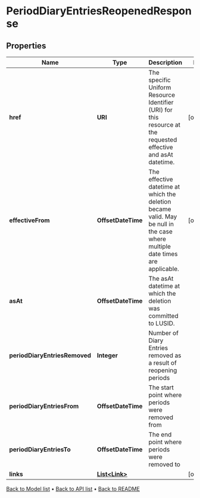 

# PeriodDiaryEntriesReopenedResponse


## Properties

| Name | Type | Description | Notes |
|------------ | ------------- | ------------- | -------------|
|**href** | **URI** | The specific Uniform Resource Identifier (URI) for this resource at the requested effective and asAt datetime. |  [optional] |
|**effectiveFrom** | **OffsetDateTime** | The effective datetime at which the deletion became valid. May be null in the case where multiple date times are applicable. |  [optional] |
|**asAt** | **OffsetDateTime** | The asAt datetime at which the deletion was committed to LUSID. |  |
|**periodDiaryEntriesRemoved** | **Integer** | Number of Diary Entries removed as a result of reopening periods |  |
|**periodDiaryEntriesFrom** | **OffsetDateTime** | The start point where periods were removed from |  |
|**periodDiaryEntriesTo** | **OffsetDateTime** | The end point where periods were removed to |  |
|**links** | [**List&lt;Link&gt;**](Link.md) |  |  [optional] |



[Back to Model list](../README.md#documentation-for-models) &#8226; [Back to API list](../README.md#documentation-for-api-endpoints) &#8226; [Back to README](../README.md)


